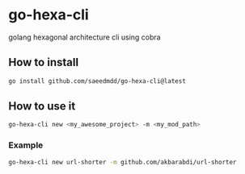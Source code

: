 # go-hexa-cli
golang hexagonal architecture cli using cobra

## How to install
```bash
go install github.com/saeedmdd/go-hexa-cli@latest
```
## How to use it
```bash
go-hexa-cli new <my_awesome_project> -m <my_mod_path>
```
### Example
```bash
go-hexa-cli new url-shorter -m github.com/akbarabdi/url-shorter 
```